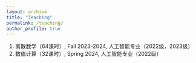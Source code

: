 ```yaml
---
layout: archive
title: "Teaching"
permalink: /teaching/
author_profile: true
---
```

1. 离散数学（64课时）, Fall 2023-2024, 人工智能专业（2022级，2023级）
2. 数值计算（32课时）, Spring 2024, 人工智能专业（2022级）



